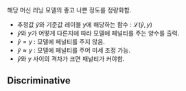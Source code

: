 해당 머신 러닝 모델의 좋고 나쁜 정도를 정량화함.

- 추정값 $\hat{y}$와 기준값 레이블 $y$에 해당하는 함수 : $\mathcal{L}(\hat{y}, y)$
- $\hat{y}$와 $y$가 어떻게 다른지에 따라 모델에 페널티를 주는 양수를 출력.
-  $\hat{y} = y$ : 모델에 페널티를 주지 않음.
-  $\hat{y} \approx y$ : 모델에 페널티를 주어 미세 조정 가능.
-  $\hat{y}$와 $y$ 사이의 격차가 크면 패널티가 커야함.

## Discriminative 